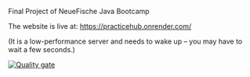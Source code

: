 Final Project of NeueFische Java Bootcamp

The website is live at:
https://practicehub.onrender.com/

(It is a low-performance server and needs to wake up – you may have to wait a few seconds.)

[![Quality gate](https://sonarcloud.io/api/project_badges/quality_gate?project=ropold_PracticeHub-backend)](https://sonarcloud.io/summary/new_code?id=ropold_PracticeHub-backend)
